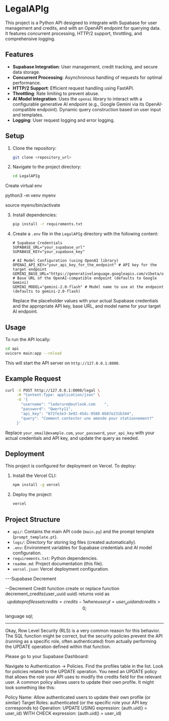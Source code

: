 # LegalAPIg

This project is a Python API designed to integrate with Supabase for user management and credits, and with an OpenAPI endpoint for querying data. It features concurrent processing, HTTP/2 support, throttling, and comprehensive logging.

## Features

-   **Supabase Integration**: User management, credit tracking, and secure data storage.
-   **Concurrent Processing**: Asynchronous handling of requests for optimal performance.
-   **HTTP/2 Support**: Efficient request handling using FastAPI.
-   **Throttling**: Rate limiting to prevent abuse.
-   **AI Model Integration**: Uses the `openai` library to interact with a configurable generative AI endpoint (e.g., Google Gemini via its OpenAI-compatible endpoint). Dynamic query construction based on user input and templates.
-   **Logging**: User request logging and error logging.

## Setup

1. Clone the repository:
    ```bash
    git clone <repository_url>
    ```
2. Navigate to the project directory:
    ```bash
    cd LegalAPIg
    ```
Create virtual env
  
   python3 -m venv myenv

source myenv/bin/activate


3. Install dependencies:
    ```bash
    pip install -r requirements.txt
    ```
4. Create a `.env` file in the `LegalAPIg` directory with the following content:
    ```
    # Supabase Credentials
    SUPABASE_URL="your_supabase_url"
    SUPABASE_KEY="your_supabase_key"

    # AI Model Configuration (using OpenAI library)
    OPENAI_API_KEY="your_api_key_for_the_endpoint" # API key for the target endpoint
    GEMINI_BASE_URL="https://generativelanguage.googleapis.com/v1beta/openai/" # Base URL of the OpenAI-compatible endpoint (defaults to Google Gemini)
    GEMINI_MODEL="gemini-2.0-flash" # Model name to use at the endpoint (defaults to gemini-2.0-flash)
    ```
    Replace the placeholder values with your actual Supabase credentials and the appropriate API key, base URL, and model name for your target AI endpoint.

## Usage

To run the API locally:

```bash
cd api
uvicorn main:app --reload
```

This will start the API server on `http://127.0.0.1:8000`.

## Example Request

```bash
curl -X POST http://127.0.0.1:8000/legal \
     -H "Content-Type: application/json" \
     -d '{
       "username": "ladorure@outlook.com    ",
       "password": "Qwerty11",
       "api_key": "872fe3e3-3e92-45dc-9588-8b87e231b344",
       "query": "Comment contester une amende pour stationnement?"
     }'
```

Replace `your_email@example.com`, `your_password`, `your_api_key` with your actual credentials and API key, and update the query as needed.

## Deployment

This project is configured for deployment on Vercel. To deploy:

1. Install the Vercel CLI:
    ```bash
    npm install -g vercel
    ```
2. Deploy the project:
    ```bash
    vercel
    ```

## Project Structure

-   `api/`: Contains the main API code (`main.py`) and the prompt template (`prompt_template.pt`).
-   `logs/`: Directory for storing log files (created automatically).
-   `.env`: Environment variables for Supabase credentials and AI model configuration.
-   `requirements.txt`: Python dependencies.
-   `readme.md`: Project documentation (this file).
-   `vercel.json`: Vercel deployment configuration.


---Supabase Decrement

--Decrement Credit function
create or replace function decrement_credits(user_uuid uuid) 
returns void as $$
  update profiles 
  set credits = credits - 1 
  where user_id = user_uuid and credits > 0;
$$ language sql;


-------------------

Okay, Row Level Security (RLS) is a very common reason for this behavior. The SQL function might be correct, but the security policies prevent the API (running as a specific role, often authenticated) from actually performing the UPDATE operation defined within that function.

Please go to your Supabase Dashboard:

Navigate to Authentication -> Policies.
Find the profiles table in the list.
Look for policies related to the UPDATE operation.
You need an UPDATE policy that allows the role your API uses to modify the credits field for the relevant user. A common policy allows users to update their own profile. It might look something like this:

Policy Name: Allow authenticated users to update their own profile (or similar)
Target Roles: authenticated (or the specific role your API key corresponds to)
Operation: UPDATE
USING expression: (auth.uid() = user_id)
WITH CHECK expression: (auth.uid() = user_id)

